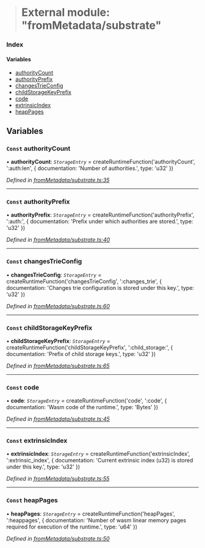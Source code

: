 > # External module: "fromMetadata/substrate"

### Index

#### Variables

* [authorityCount](_frommetadata_substrate_.md#const-authoritycount)
* [authorityPrefix](_frommetadata_substrate_.md#const-authorityprefix)
* [changesTrieConfig](_frommetadata_substrate_.md#const-changestrieconfig)
* [childStorageKeyPrefix](_frommetadata_substrate_.md#const-childstoragekeyprefix)
* [code](_frommetadata_substrate_.md#const-code)
* [extrinsicIndex](_frommetadata_substrate_.md#const-extrinsicindex)
* [heapPages](_frommetadata_substrate_.md#const-heappages)

## Variables

### `Const` authorityCount

• **authorityCount**: *`StorageEntry`* =  createRuntimeFunction('authorityCount', ':auth:len', {
  documentation: 'Number of authorities.',
  type: 'u32'
})

*Defined in [fromMetadata/substrate.ts:35](https://github.com/polkadot-js/api/blob/5a1c79a/packages/type-storage/src/fromMetadata/substrate.ts#L35)*

___

### `Const` authorityPrefix

• **authorityPrefix**: *`StorageEntry`* =  createRuntimeFunction('authorityPrefix', ':auth:', {
  documentation: 'Prefix under which authorities are stored.',
  type: 'u32'
})

*Defined in [fromMetadata/substrate.ts:40](https://github.com/polkadot-js/api/blob/5a1c79a/packages/type-storage/src/fromMetadata/substrate.ts#L40)*

___

### `Const` changesTrieConfig

• **changesTrieConfig**: *`StorageEntry`* =  createRuntimeFunction('changesTrieConfig', ':changes_trie', {
  documentation: 'Changes trie configuration is stored under this key.',
  type: 'u32'
})

*Defined in [fromMetadata/substrate.ts:60](https://github.com/polkadot-js/api/blob/5a1c79a/packages/type-storage/src/fromMetadata/substrate.ts#L60)*

___

### `Const` childStorageKeyPrefix

• **childStorageKeyPrefix**: *`StorageEntry`* =  createRuntimeFunction('childStorageKeyPrefix', ':child_storage:', {
  documentation: 'Prefix of child storage keys.',
  type: 'u32'
})

*Defined in [fromMetadata/substrate.ts:65](https://github.com/polkadot-js/api/blob/5a1c79a/packages/type-storage/src/fromMetadata/substrate.ts#L65)*

___

### `Const` code

• **code**: *`StorageEntry`* =  createRuntimeFunction('code', ':code', {
  documentation: 'Wasm code of the runtime.',
  type: 'Bytes'
})

*Defined in [fromMetadata/substrate.ts:45](https://github.com/polkadot-js/api/blob/5a1c79a/packages/type-storage/src/fromMetadata/substrate.ts#L45)*

___

### `Const` extrinsicIndex

• **extrinsicIndex**: *`StorageEntry`* =  createRuntimeFunction('extrinsicIndex', ':extrinsic_index', {
  documentation: 'Current extrinsic index (u32) is stored under this key.',
  type: 'u32'
})

*Defined in [fromMetadata/substrate.ts:55](https://github.com/polkadot-js/api/blob/5a1c79a/packages/type-storage/src/fromMetadata/substrate.ts#L55)*

___

### `Const` heapPages

• **heapPages**: *`StorageEntry`* =  createRuntimeFunction('heapPages', ':heappages', {
  documentation: 'Number of wasm linear memory pages required for execution of the runtime.',
  type: 'u64'
})

*Defined in [fromMetadata/substrate.ts:50](https://github.com/polkadot-js/api/blob/5a1c79a/packages/type-storage/src/fromMetadata/substrate.ts#L50)*
